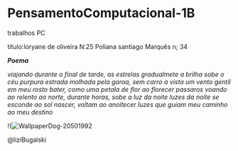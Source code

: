 # PensamentoComputacional-1B
trabalhos PC

titulo:loryane de oliveira N:25   Poliana santiago Marquês n; 34 

***Poema***

_viajando durante o final de tarde, as estrelas gradualmete a brilha sobe o céu purpura_
_estrada molhada pela garoa, sem carro a vista_
_um vento gentil em meu rosto bater, como uma petala de flor ao florecer_
_passaros voando ao relento ao norte, durante horas, sobe a luz da noite_
_luzes da noite se esconde ao sol nascer, voltam ao anoitecer_
_luzes que guiam meu caminho ao meu destino_
  
  !(![WallpaperDog-20501992](https://user-images.githubusercontent.com/106115326/188489231-65489653-1ae0-4496-956e-8a70bd6b5e91.jpg)

@liziBugalski
